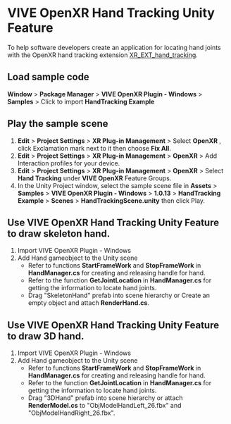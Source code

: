 # VIVE OpenXR Hand Tracking Unity Feature

To help software developers create an application for locating hand joints with the OpenXR hand tracking extension [XR_EXT_hand_tracking](https://www.khronos.org/registry/OpenXR/specs/1.0/html/xrspec.html#XR_EXT_hand_tracking).

## Load sample code
**Window** > **Package Manager** > **VIVE OpenXR Plugin - Windows** > **Samples** > Click to import **HandTracking Example**

## Play the sample scene    
1. **Edit** > **Project Settings** > **XR Plug-in Management** > Select **OpenXR** , click Exclamation mark next to it then choose **Fix All**.
2. **Edit** > **Project Settings** > **XR Plug-in Management** > **OpenXR** > Add Interaction profiles for your device.
3. **Edit** > **Project Settings** > **XR Plug-in Management** > **OpenXR** > Select **Hand Tracking** under **VIVE OpenXR** Feature Groups.
4. In the Unity Project window, select the sample scene file in **Assets** > **Samples** > **VIVE OpenXR Plugin - Windows** > **1.0.13** > **HandTracking Example** > **Scenes** > **HandTrackingScene.unity** then click Play.

## Use VIVE OpenXR Hand Tracking Unity Feature to draw skeleton hand.
1. Import VIVE OpenXR Plugin - Windows
2. Add Hand gameobject to the Unity scene
    - Refer to functions **StartFrameWork** and **StopFrameWork** in **HandManager.cs** for creating and releasing handle for hand.
    - Refer to the function **GetJointLocation** in **HandManager.cs** for getting the information to locate hand joints.
    - Drag "SkeletonHand" prefab into scene hierarchy or Create an empty object and attach **RenderHand.cs**.

## Use VIVE OpenXR Hand Tracking Unity Feature to draw 3D hand.
1. Import VIVE OpenXR Plugin - Windows
2. Add Hand gameobject to the Unity scene
    - Refer to functions **StartFrameWork** and **StopFrameWork** in **HandManager.cs** for creating and releasing handle for hand.
    - Refer to the function **GetJointLocation** in **HandManager.cs** for getting the information to locate hand joints.
    - Drag "3DHand" prefab into scene hierarchy or attach **RenderModel.cs** to "ObjModelHandLeft_26.fbx" and "ObjModelHandRight_26.fbx".